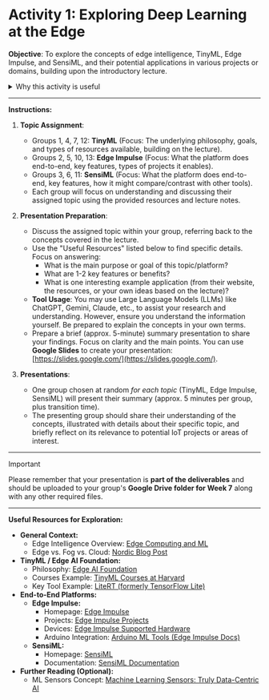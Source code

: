 # Activity 1: Exploring Deep Learning at the Edge

**Objective**: To explore the concepts of edge intelligence, TinyML, Edge Impulse, and SensiML, and their potential applications in various projects or domains, building upon the introductory lecture.

<!-- **Duration**: 45 minutes -->

<details>
<summary>Why this activity is useful</summary>

*   **Directly Relevant:** Edge AI is crucial for modern IoT, making this knowledge highly valuable for your field.
*   **Connect to Your Interests:** You'll get to think about how these powerful tools could be used in *your own* potential projects or areas of interest.
*   **Focus on Understanding:** We'll focus on the key ideas and possibilities, perfect for building foundational knowledge without getting bogged down in complex code yet.

</details>

---

**Instructions:**

1.  **Topic Assignment**:
    *   Groups 1, 4, 7, 12: **TinyML** (Focus: The underlying philosophy, goals, and types of resources available, building on the lecture).
    *   Groups 2, 5, 10, 13: **Edge Impulse** (Focus: What the platform does end-to-end, key features, types of projects it enables).
    *   Groups 3, 6, 11: **SensiML** (Focus: What the platform does end-to-end, key features, how it might compare/contrast with other tools).
    *   Each group will focus on understanding and discussing their assigned topic using the provided resources and lecture notes.

2.  **Presentation Preparation**:
    *   Discuss the assigned topic within your group, referring back to the concepts covered in the lecture.
    *   Use the "Useful Resources" listed below to find specific details. Focus on answering:
        *   What is the main purpose or goal of this topic/platform?
        *   What are 1-2 key features or benefits?
        *   What is one interesting example application (from their website, the resources, or your own ideas based on the lecture)?
    *   **Tool Usage**: You may use Large Language Models (LLMs) like ChatGPT, Gemini, Claude, etc., to assist your research and understanding. However, ensure you understand the information yourself. Be prepared to explain the concepts in your own terms.
    *   Prepare a brief (approx. 5-minute) summary presentation to share your findings. Focus on clarity and the main points. You can use **Google Slides** to create your presentation: [https://slides.google.com/](https://slides.google.com/).

3.  **Presentations**:
    *   One group chosen at random *for each topic* (TinyML, Edge Impulse, SensiML) will present their summary (approx. 5 minutes per group, plus transition time).
    *   The presenting group should share their understanding of the concepts, illustrated with details about their specific topic, and briefly reflect on its relevance to potential IoT projects or areas of interest.

---

> [!IMPORTANT]  
> Please remember that your presentation is **part of the deliverables** and should be uploaded to your group's **Google Drive folder for Week 7** along with any other required files.  

---

**Useful Resources for Exploration:**

*   **General Context:**
    *   Edge Intelligence Overview: [Edge Computing and ML](https://viso.ai/edge-ai/edge-intelligence-deep-learning-with-edge-computing/)
    *   Edge vs. Fog vs. Cloud: [Nordic Blog Post](https://blog.nordicsemi.com/getconnected/cortex-m-machine-learning-at-the-edge)
*   **TinyML / Edge AI Foundation:**
    *   Philosophy: [Edge AI Foundation](https://www.edgeaifoundation.org/)
    *   Courses Example: [TinyML Courses at Harvard](https://tinyml.seas.harvard.edu/courses/)
    *   Key Tool Example: [LiteRT (formerly TensorFlow Lite)](https://ai.google.dev/edge/litert)
*   **End-to-End Platforms:**
    *   **Edge Impulse:**
        *   Homepage: [Edge Impulse](https://edgeimpulse.com/)
        *   Projects: [Edge Impulse Projects](https://edgeimpulse.com/projects/overview)
        *   Devices: [Edge Impulse Supported Hardware](https://docs.edgeimpulse.com/docs/edge-ai-hardware/edge-ai-hardware)
        *   Arduino Integration: [Arduino ML Tools (Edge Impulse Docs)](https://docs.edgeimpulse.com/docs/integrations/arduino-mltools)
    *   **SensiML:**
        *   Homepage: [SensiML](https://sensiml.com/)
        *   Documentation: [SensiML Documentation](https://sensiml.com/documentation/)
*   **Further Reading (Optional):**
    *   ML Sensors Concept: [Machine Learning Sensors: Truly Data-Centric AI](https://medium.com/data-science/machine-learning-sensors-truly-data-centric-ai-8f6b9904633a)

